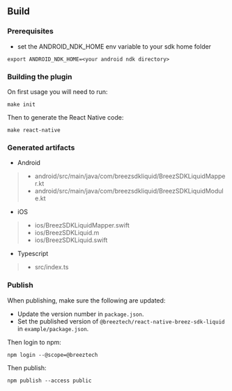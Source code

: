 ## Build

### Prerequisites
* set the ANDROID_NDK_HOME env variable to your sdk home folder
```
export ANDROID_NDK_HOME=<your android ndk directory>
```

### Building the plugin
On first usage you will need to run:
```
make init
```
Then to generate the React Native code:
```
make react-native
```

### Generated artifacts
* Android
 >* android/src/main/java/com/breezsdkliquid/BreezSDKLiquidMapper.kt
 >* android/src/main/java/com/breezsdkliquid/BreezSDKLiquidModule.kt
* iOS
 >* ios/BreezSDKLiquidMapper.swift
 >* ios/BreezSDKLiquid.m
 >* ios/BreezSDKLiquid.swift
* Typescript
 >* src/index.ts

### Publish
When publishing, make sure the following are updated:
- Update the version number in `package.json`.
- Set the published version of `@breeztech/react-native-breez-sdk-liquid` in `example/package.json`. 

Then login to npm:
```
npm login --@scope=@breeztech
```
Then publish:
```
npm publish --access public
```